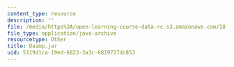 ```yaml
---
content_type: resource
description: ''
file: /media/https%3A/open-learning-course-data-rc.s3.amazonaws.com/18-03sc-differential-equations-fall-2011/5119d1ca19ed68233a3c6819727dc853_Daimp.jar
file_type: application/java-archive
resourcetype: Other
title: Daimp.jar
uid: 5119d1ca-19ed-6823-3a3c-6819727dc853
---
```

